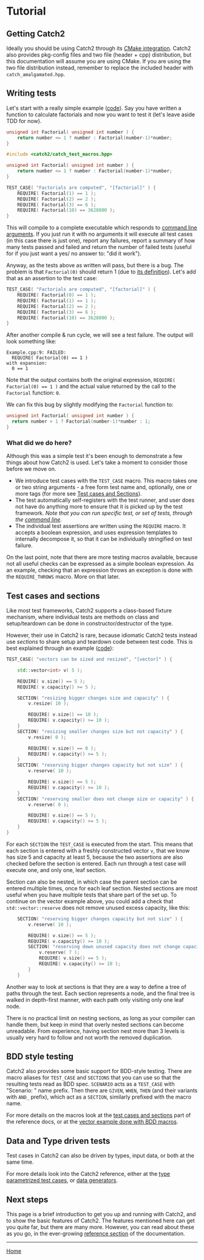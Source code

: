 <a id="top"></a>
# Tutorial


## Getting Catch2

Ideally you should be using Catch2 through its [CMake integration](cmake-integration.md#top).
Catch2 also provides pkg-config files and two file (header + cpp)
distribution, but this documentation will assume you are using CMake. If
you are using the two file distribution instead, remember to replace
the included header with `catch_amalgamated.hpp`.


## Writing tests

Let's start with a really simple example ([code](../examples/010-TestCase.cpp)). Say you have written a function to calculate factorials and now you want to test it (let's leave aside TDD for now).

```cpp
unsigned int Factorial( unsigned int number ) {
    return number <= 1 ? number : Factorial(number-1)*number;
}
```

```cpp
#include <catch2/catch_test_macros.hpp>

unsigned int Factorial( unsigned int number ) {
    return number <= 1 ? number : Factorial(number-1)*number;
}

TEST_CASE( "Factorials are computed", "[factorial]" ) {
    REQUIRE( Factorial(1) == 1 );
    REQUIRE( Factorial(2) == 2 );
    REQUIRE( Factorial(3) == 6 );
    REQUIRE( Factorial(10) == 3628800 );
}
```

This will compile to a complete executable which responds to [command line arguments](command-line.md#top). If you just run it with no arguments it will execute all test cases (in this case there is just one), report any failures, report a summary of how many tests passed and failed and return the number of failed tests (useful for if you just want a yes/ no answer to: "did it work").

Anyway, as the tests above as written will pass, but there is a bug.
The problem is that `Factorial(0)` should return 1 (due to [its
definition](https://en.wikipedia.org/wiki/Factorial#Factorial_of_zero)).
Let's add that as an assertion to the test case:

```cpp
TEST_CASE( "Factorials are computed", "[factorial]" ) {
    REQUIRE( Factorial(0) == 1 );
    REQUIRE( Factorial(1) == 1 );
    REQUIRE( Factorial(2) == 2 );
    REQUIRE( Factorial(3) == 6 );
    REQUIRE( Factorial(10) == 3628800 );
}
```

After another compile & run cycle, we will see a test failure. The output
will look something like:

```
Example.cpp:9: FAILED:
  REQUIRE( Factorial(0) == 1 )
with expansion:
  0 == 1
```

Note that the output contains both the original expression,
`REQUIRE( Factorial(0) == 1 )` and the actual value returned by the call
to the `Factorial` function: `0`.

We can fix this bug by slightly modifying the `Factorial` function to:
```cpp
unsigned int Factorial( unsigned int number ) {
  return number > 1 ? Factorial(number-1)*number : 1;
}
```


### What did we do here?

Although this was a simple test it's been enough to demonstrate a few
things about how Catch2 is used. Let's take a moment to consider those
before we move on.

* We introduce test cases with the `TEST_CASE` macro. This macro takes
  one or two string arguments - a free form test name and, optionally,
  one or more tags (for more see [Test cases and Sections](#test-cases-and-sections)).
* The test automatically self-registers with the test runner, and user
  does not have do anything more to ensure that it is picked up by the test
  framework. _Note that you can run specific test, or set of tests,
  through the [command line](command-line.md#top)._
* The individual test assertions are written using the `REQUIRE` macro.
  It accepts a boolean expression, and uses expression templates to
  internally decompose it, so that it can be individually stringified
  on test failure.
  
On the last point, note that there are more testing macros available,
because not all useful checks can be expressed as a simple boolean
expression. As an example, checking that an expression throws an exception
is done with the `REQUIRE_THROWS` macro. More on that later.


## Test cases and sections

Like most test frameworks, Catch2 supports a class-based fixture mechanism,
where individual tests are methods on class and setup/teardown can be
done in constructor/destructor of the type.

However, their use in Catch2 is rare, because idiomatic Catch2 tests
instead use _sections_ to share setup and teardown code between test code.
This is best explained through an example ([code](../examples/100-Fix-Section.cpp)):

```cpp
TEST_CASE( "vectors can be sized and resized", "[vector]" ) {

    std::vector<int> v( 5 );

    REQUIRE( v.size() == 5 );
    REQUIRE( v.capacity() >= 5 );

    SECTION( "resizing bigger changes size and capacity" ) {
        v.resize( 10 );

        REQUIRE( v.size() == 10 );
        REQUIRE( v.capacity() >= 10 );
    }
    SECTION( "resizing smaller changes size but not capacity" ) {
        v.resize( 0 );

        REQUIRE( v.size() == 0 );
        REQUIRE( v.capacity() >= 5 );
    }
    SECTION( "reserving bigger changes capacity but not size" ) {
        v.reserve( 10 );

        REQUIRE( v.size() == 5 );
        REQUIRE( v.capacity() >= 10 );
    }
    SECTION( "reserving smaller does not change size or capacity" ) {
        v.reserve( 0 );

        REQUIRE( v.size() == 5 );
        REQUIRE( v.capacity() >= 5 );
    }
}
```

For each `SECTION` the `TEST_CASE` is executed from the start. This means
that each section is entered with a freshly constructed vector `v`, that
we know has size 5 and capacity at least 5, because the two assertions
are also checked before the section is entered. Each run through a test
case will execute one, and only one, leaf section.

Section can also be nested, in which case the parent section can be
entered multiple times, once for each leaf section. Nested sections are
most useful when you have multiple tests that share part of the set up.
To continue on the vector example above, you could add a check that
`std::vector::reserve` does not remove unused excess capacity, like this:

```cpp
    SECTION( "reserving bigger changes capacity but not size" ) {
        v.reserve( 10 );

        REQUIRE( v.size() == 5 );
        REQUIRE( v.capacity() >= 10 );
        SECTION( "reserving down unused capacity does not change capacity" ) {
            v.reserve( 7 );
            REQUIRE( v.size() == 5 );
            REQUIRE( v.capacity() >= 10 );
        }
    }
```

Another way to look at sections is that they are a way to define a tree 
of paths through the test. Each section represents a node, and the final
tree is walked in depth-first manner, with each path only visiting only
one leaf node.

There is no practical limit on nesting sections, as long as your compiler
can handle them, but keep in mind that overly nested sections can become
unreadable. From experience, having section nest more than 3 levels is
usually very hard to follow and not worth the removed duplication.


## BDD style testing

Catch2 also provides some basic support for BDD-style testing. There are
macro aliases for `TEST_CASE` and `SECTIONS` that you can use so that
the resulting tests read as BDD spec. `SCENARIO` acts as a `TEST_CASE`
with "Scenario: " name prefix. Then there are `GIVEN`, `WHEN`, `THEN`
(and their variants with `AND_` prefix), which act as a `SECTION`,
similarly prefixed with the macro name.

For more details on the macros look at the [test cases and
sections](test-cases-and-sections.md#top) part of the reference docs,
or at the [vector example done with BDD macros](../examples/120-Bdd-ScenarioGivenWhenThen.cpp).


## Data and Type driven tests

Test cases in Catch2 can also be driven by types, input data, or both
at the same time.

For more details look into the Catch2 reference, either at the
[type parametrized test cases](test-cases-and-sections.md#type-parametrised-test-cases),
or [data generators](generators.md#top).


## Next steps

This page is a brief introduction to get you up and running with Catch2,
and to show the basic features of Catch2. The features mentioned here
can get you quite far, but there are many more. However, you can read
about these as you go, in the ever-growing [reference section](Readme.md#top)
of the documentation.


---

[Home](Readme.md#top)
